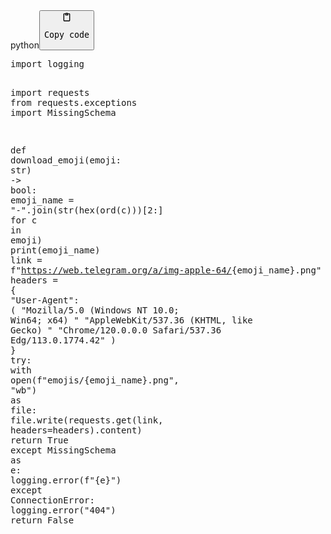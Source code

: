 <div class="code-element"><div class="lang-line"><text>python</text><button class="copy-code-button" onclick="copyCode(this)"><svg style="width: 1.2em;height: 1.2em;" aria-hidden="true" xmlns="http://www.w3.org/2000/svg" fill="none" viewBox="0 0 24 24"><path stroke="currentColor" stroke-linecap="round" stroke-linejoin="round" stroke-width="2" d="M15 4h3a1 1 0 0 1 1 1v15a1 1 0 0 1-1 1H6a1 1 0 0 1-1-1V5a1 1 0 0 1 1-1h3m0 3h6m-5-4v4h4V3h-4Z"/></svg><pre>Copy code</pre></button></div><div class="code"><div class="highlight"><pre><span></span><span class="kn">import</span> <span class="nn">logging</span>

<span class="kn">import</span> <span class="nn">requests</span>
<span class="kn">from</span> <span class="nn">requests.exceptions</span> <span class="kn">import</span> <span class="n">MissingSchema</span>


<span class="k">def</span> <span class="nf">download_emoji</span><span class="p">(</span><span class="n">emoji</span><span class="p">:</span> <span class="nb">str</span><span class="p">)</span> <span class="o">-&gt;</span> <span class="nb">bool</span><span class="p">:</span>
    <span class="n">emoji_name</span> <span class="o">=</span> <span class="s2">&quot;-&quot;</span><span class="o">.</span><span class="n">join</span><span class="p">(</span><span class="nb">str</span><span class="p">(</span><span class="nb">hex</span><span class="p">(</span><span class="nb">ord</span><span class="p">(</span><span class="n">c</span><span class="p">)))[</span><span class="mi">2</span><span class="p">:]</span> <span class="k">for</span> <span class="n">c</span> <span class="ow">in</span> <span class="n">emoji</span><span class="p">)</span>
    <span class="nb">print</span><span class="p">(</span><span class="n">emoji_name</span><span class="p">)</span>
    <span class="n">link</span> <span class="o">=</span> <span class="sa">f</span><span class="s2">&quot;https://web.telegram.org/a/img-apple-64/</span><span class="si">{</span><span class="n">emoji_name</span><span class="si">}</span><span class="s2">.png&quot;</span>
    <span class="n">headers</span> <span class="o">=</span> <span class="p">{</span>
        <span class="s2">&quot;User-Agent&quot;</span><span class="p">:</span> <span class="p">(</span>
            <span class="s2">&quot;Mozilla/5.0 (Windows NT 10.0; Win64; x64) &quot;</span>
            <span class="s2">&quot;AppleWebKit/537.36 (KHTML, like Gecko) &quot;</span>
            <span class="s2">&quot;Chrome/120.0.0.0 Safari/537.36 Edg/113.0.1774.42&quot;</span>
        <span class="p">)</span>
    <span class="p">}</span>
    <span class="k">try</span><span class="p">:</span>
        <span class="k">with</span> <span class="nb">open</span><span class="p">(</span><span class="sa">f</span><span class="s2">&quot;emojis/</span><span class="si">{</span><span class="n">emoji_name</span><span class="si">}</span><span class="s2">.png&quot;</span><span class="p">,</span> <span class="s2">&quot;wb&quot;</span><span class="p">)</span> <span class="k">as</span> <span class="n">file</span><span class="p">:</span>
            <span class="n">file</span><span class="o">.</span><span class="n">write</span><span class="p">(</span><span class="n">requests</span><span class="o">.</span><span class="n">get</span><span class="p">(</span><span class="n">link</span><span class="p">,</span> <span class="n">headers</span><span class="o">=</span><span class="n">headers</span><span class="p">)</span><span class="o">.</span><span class="n">content</span><span class="p">)</span>
        <span class="k">return</span> <span class="kc">True</span>
    <span class="k">except</span> <span class="n">MissingSchema</span> <span class="k">as</span> <span class="n">e</span><span class="p">:</span>
        <span class="n">logging</span><span class="o">.</span><span class="n">error</span><span class="p">(</span><span class="sa">f</span><span class="s2">&quot;</span><span class="si">{</span><span class="n">e</span><span class="si">}</span><span class="s2">&quot;</span><span class="p">)</span>
    <span class="k">except</span> <span class="ne">ConnectionError</span><span class="p">:</span>
        <span class="n">logging</span><span class="o">.</span><span class="n">error</span><span class="p">(</span><span class="s2">&quot;404&quot;</span><span class="p">)</span>
    <span class="k">return</span> <span class="kc">False</span>
</pre></div></div></div>